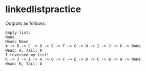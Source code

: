 # linkedlistpractice

Outputs as follows:
```
Empty list:
None
Head: None
A -> B -> C -> D -> E -> F -> G -> H -> I -> J -> K -> None
Head: A, Tail: K
I reversed my list!
K -> J -> I -> H -> G -> F -> E -> D -> C -> B -> A -> None
Head: K, Tail: A
```
